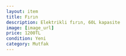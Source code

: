 ```yaml
---
layout: item
title: Fırın
description: Elektrikli fırın, 60L kapasite
image: [image_url]
price: 1200TL
condition: Yeni
category: Mutfak
---
```

